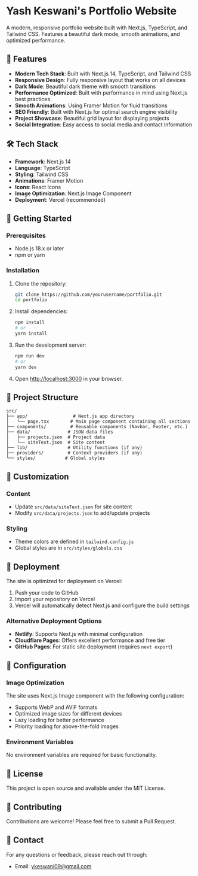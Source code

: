 # Yash Keswani's Portfolio Website

A modern, responsive portfolio website built with Next.js, TypeScript, and Tailwind CSS. Features a beautiful dark mode, smooth animations, and optimized performance.

## 🌟 Features

- **Modern Tech Stack**: Built with Next.js 14, TypeScript, and Tailwind CSS
- **Responsive Design**: Fully responsive layout that works on all devices
- **Dark Mode**: Beautiful dark theme with smooth transitions
- **Performance Optimized**: Built with performance in mind using Next.js best practices.
- **Smooth Animations**: Using Framer Motion for fluid transitions
- **SEO Friendly**: Built with Next.js for optimal search engine visibility
- **Project Showcase**: Beautiful grid layout for displaying projects
- **Social Integration**: Easy access to social media and contact information

## 🛠️ Tech Stack

- **Framework**: Next.js 14
- **Language**: TypeScript
- **Styling**: Tailwind CSS
- **Animations**: Framer Motion
- **Icons**: React Icons
- **Image Optimization**: Next.js Image Component
- **Deployment**: Vercel (recommended)

## 🚀 Getting Started

### Prerequisites

- Node.js 18.x or later
- npm or yarn

### Installation

1. Clone the repository:
   ```bash
   git clone https://github.com/yourusername/portfolio.git
   cd portfolio
   ```

2. Install dependencies:
   ```bash
   npm install
   # or
   yarn install
   ```

3. Run the development server:
   ```bash
   npm run dev
   # or
   yarn dev
   ```

4. Open [http://localhost:3000](http://localhost:3000) in your browser.

## 📁 Project Structure

```
src/
├── app/                 # Next.js app directory
│   └── page.tsx        # Main page component containing all sections
├── components/         # Reusable components (Navbar, Footer, etc.)
├── data/              # JSON data files
│   ├── projects.json  # Project data
│   └── siteText.json  # Site content
├── lib/               # Utility functions (if any)
├── providers/         # Context providers (if any)
└── styles/           # Global styles
```

## 🎨 Customization

### Content
- Update `src/data/siteText.json` for site content
- Modify `src/data/projects.json` to add/update projects

### Styling
- Theme colors are defined in `tailwind.config.js`
- Global styles are in `src/styles/globals.css`

## 🚀 Deployment

The site is optimized for deployment on Vercel:

1. Push your code to GitHub
2. Import your repository on Vercel
3. Vercel will automatically detect Next.js and configure the build settings

### Alternative Deployment Options

- **Netlify**: Supports Next.js with minimal configuration
- **Cloudflare Pages**: Offers excellent performance and free tier
- **GitHub Pages**: For static site deployment (requires `next export`)

## 🔧 Configuration

### Image Optimization
The site uses Next.js Image component with the following configuration:
- Supports WebP and AVIF formats
- Optimized image sizes for different devices
- Lazy loading for better performance
- Priority loading for above-the-fold images

### Environment Variables
No environment variables are required for basic functionality.

## 📝 License

This project is open source and available under the MIT License.

## 🤝 Contributing

Contributions are welcome! Please feel free to submit a Pull Request.

## 📧 Contact

For any questions or feedback, please reach out through:
- Email: [ykeswani09@gmail.com](mailto:patelneel504@gmail.com)
